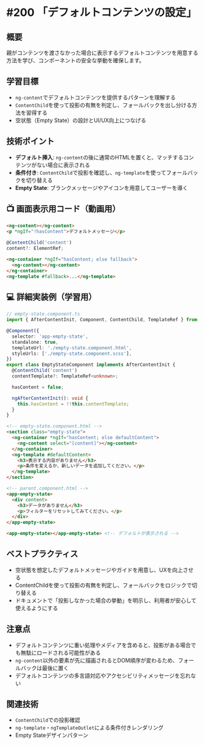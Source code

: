 # #200 「デフォルトコンテンツの設定」

## 概要
親がコンテンツを渡さなかった場合に表示するデフォルトコンテンツを用意する方法を学び、コンポーネントの安全な挙動を確保します。

## 学習目標
- `ng-content`でデフォルトコンテンツを提供するパターンを理解する
- `ContentChild`を使って投影の有無を判定し、フォールバックを出し分ける方法を習得する
- 空状態（Empty State）の設計とUI/UX向上につなげる

## 技術ポイント
- **デフォルト挿入**: `ng-content`の後に通常のHTMLを置くと、マッチするコンテンツがない場合に表示される
- **条件付き**: `ContentChild`で投影を確認し、`ng-template`を使ってフォールバックを切り替える
- **Empty State**: ブランクメッセージやアイコンを用意してユーザーを導く

## 📺 画面表示用コード（動画用）

```html
<ng-content></ng-content>
<p *ngIf="!hasContent">デフォルトメッセージ</p>
```

```typescript
@ContentChild('content')
content?: ElementRef;
```

```html
<ng-container *ngIf="hasContent; else fallback">
  <ng-content></ng-content>
</ng-container>
<ng-template #fallback>...</ng-template>
```

## 💻 詳細実装例（学習用）
```typescript
// empty-state.component.ts
import { AfterContentInit, Component, ContentChild, TemplateRef } from '@angular/core';

@Component({
  selector: 'app-empty-state',
  standalone: true,
  templateUrl: './empty-state.component.html',
  styleUrls: ['./empty-state.component.scss'],
})
export class EmptyStateComponent implements AfterContentInit {
  @ContentChild('content')
  contentTemplate?: TemplateRef<unknown>;

  hasContent = false;

  ngAfterContentInit(): void {
    this.hasContent = !!this.contentTemplate;
  }
}
```

```html
<!-- empty-state.component.html -->
<section class="empty-state">
  <ng-container *ngIf="hasContent; else defaultContent">
    <ng-content select="[content]"></ng-content>
  </ng-container>
  <ng-template #defaultContent>
    <h3>表示する内容がありません</h3>
    <p>条件を変えるか、新しいデータを追加してください。</p>
  </ng-template>
</section>
```

```html
<!-- parent.component.html -->
<app-empty-state>
  <div content>
    <h3>データがありません</h3>
    <p>フィルターをリセットしてみてください。</p>
  </div>
</app-empty-state>

<app-empty-state></app-empty-state> <!-- デフォルトが表示される -->
```

## ベストプラクティス
- 空状態を想定したデフォルトメッセージやガイドを用意し、UXを向上させる
- ContentChildを使って投影の有無を判定し、フォールバックをロジックで切り替える
- ドキュメントで「投影しなかった場合の挙動」を明示し、利用者が安心して使えるようにする

## 注意点
- デフォルトコンテンツに重い処理やメディアを含めると、投影がある場合でも無駄にロードされる可能性がある
- `ng-content`以外の要素が先に描画されるとDOM順序が変わるため、フォールバックは最後に置く
- デフォルトコンテンツの多言語対応やアクセシビリティメッセージを忘れない

## 関連技術
- `ContentChild`での投影確認
- `ng-template`・`ngTemplateOutlet`による条件付きレンダリング
- Empty Stateデザインパターン

